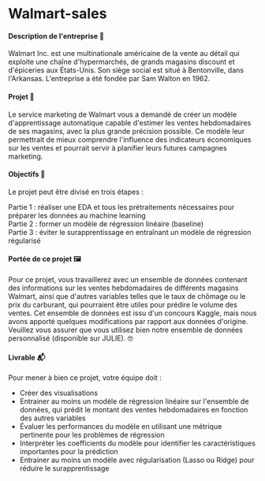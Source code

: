 # Walmart-sales

#### Description de l'entreprise 📇   
Walmart Inc. est une multinationale américaine de la vente au détail qui exploite une chaîne d'hypermarchés, de grands magasins discount et d'épiceries aux États-Unis. Son siège social est situé à Bentonville, dans l'Arkansas. L'entreprise a été fondée par Sam Walton en 1962.

#### Projet 🚧   
Le service marketing de Walmart vous a demandé de créer un modèle d'apprentissage automatique capable d'estimer les ventes hebdomadaires de ses magasins, avec la plus grande précision possible. Ce modèle leur permettrait de mieux comprendre l'influence des indicateurs économiques sur les ventes et pourrait servir à planifier leurs futures campagnes marketing.

#### Objectifs 🎯   
Le projet peut être divisé en trois étapes :

Partie 1 : réaliser une EDA et tous les prétraitements nécessaires pour préparer les données au machine learning   
Partie 2 : former un modèle de régression linéaire (baseline)   
Partie 3 : éviter le surapprentissage en entraînant un modèle de régression régularisé

#### Portée de ce projet 🖼️   
Pour ce projet, vous travaillerez avec un ensemble de données contenant des informations sur les ventes hebdomadaires de différents magasins Walmart, ainsi que d'autres variables telles que le taux de chômage ou le prix du carburant, qui pourraient être utiles pour prédire le volume des ventes. Cet ensemble de données est issu d'un concours Kaggle, mais nous avons apporté quelques modifications par rapport aux données d'origine. Veuillez vous assurer que vous utilisez bien notre ensemble de données personnalisé (disponible sur JULIE). 🤓

#### Livrable 📬   
Pour mener à bien ce projet, votre équipe doit :   

- Créer des visualisations   
- Entrainer au moins un modèle de régression linéaire sur l'ensemble de données, qui prédit le montant des ventes hebdomadaires en fonction des autres variables   
- Évaluer les performances du modèle en utilisant une métrique pertinente pour les problèmes de régression   
- Interpréter les coefficients du modèle pour identifier les caractéristiques importantes pour la prédiction   
- Entrainer au moins un modèle avec régularisation (Lasso ou Ridge) pour réduire le surapprentissage   
